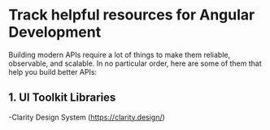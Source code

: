 # Track helpful resources for Angular Development


Building modern APIs require a lot of things to make them reliable, observable, and scalable. In no particular order, here are some of them that help you build better APIs:

## 1. UI Toolkit Libraries
-Clarity Design System (https://clarity.design/)
